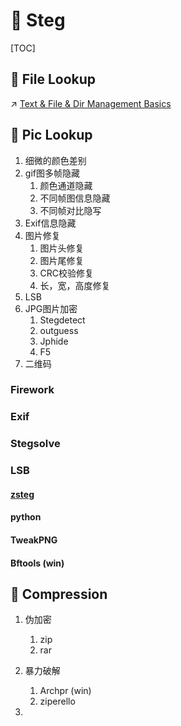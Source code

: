 # 🫥 Steg

[TOC]



## 🔭 File Lookup
↗ [Text & File & Dir Management Basics](../../../../../🔑%20CS_Core/🥷🏼%20Operating%20System%20(Tech)/Linux%20(Derived%20From%20UNIX%20Family)/🪓%20Free%20Software/Text%20&%20File%20&%20Dir%20Management/Text%20&%20File%20&%20Dir%20Management%20Basics.md)


## 🔭 Pic Lookup

1. 细微的颜色差别
2. gif图多帧隐藏
   1. 颜色通道隐藏
   2. 不同帧图信息隐藏
   3. 不同帧对比隐写
3. Exif信息隐藏
4. 图片修复
   1. 图片头修复
   2. 图片尾修复
   3. CRC校验修复
   4. 长，宽，高度修复
5. LSB
6. JPG图片加密
   1. Stegdetect
   2. outguess
   3. Jphide
   4. F5
7. 二维码



### Firework



### Exif



### Stegsolve



### LSB

#### [zsteg](https://github.com/zed-0xff/zsteg)



#### python



#### TweakPNG



#### Bftools (win)



## 💽  Compression

1. 伪加密
   1. zip
   2. rar
2. 暴力破解
   1. Archpr (win)
   2. ziperello



1. 

